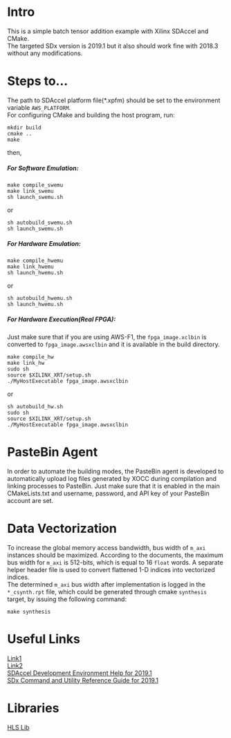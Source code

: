 # Intro
This is a simple batch tensor addition example with Xilinx SDAccel and CMake.  
The targeted SDx version is 2019.1 but it also should work fine with 2018.3 without any modifications.

# Steps to...
The path to SDAccel platform file(*.xpfm) should be set to the environment variable `AWS_PLATFORM`.  
For configuring CMake and building the host program, run:
```
mkdir build
cmake ..
make
```
then,
##### For Software Emulation:
```
make compile_swemu
make link_swemu
sh launch_swemu.sh
```
or  
```
sh autobuild_swemu.sh
sh launch_swemu.sh
```
##### For Hardware Emulation:
```
make compile_hwemu
make link_hwemu
sh launch_hwemu.sh
```
or  
```
sh autobuild_hwemu.sh
sh launch_hwemu.sh
```
##### For Hardware Execution(Real FPGA):
Just make sure that if you are using AWS-F1, the `fpga_image.xclbin` is converted to `fpga_image.awsxclbin` and it is available in the build directory.
```
make compile_hw
make link_hw
sudo sh
source $XILINX_XRT/setup.sh
./MyHostExecutable fpga_image.awsxclbin
```
or  
```
sh autobuild_hw.sh
sudo sh
source $XILINX_XRT/setup.sh
./MyHostExecutable fpga_image.awsxclbin
```
# PasteBin Agent
In order to automate the building modes, the PasteBin agent is developed to automatically upload log files generated by XOCC during compilation and linking processes to PasteBin. Just make sure that it is enabled in the main CMakeLists.txt and username, password, and API key of your PasteBin account are set.

# Data Vectorization
To increase the global memory access bandwidth, bus width of `m_axi` instances should be maximized. According to the documents, the maximum bus width for `m_axi` is 512-bits, which is equal to 16 `float` words.
A separate helper header file is used to convert flattened 1-D indices into vectorized indices.  
The determined `m_axi` bus width after implementation is logged in the `*_csynth.rpt` file, which could be generated through cmake `synthesis` target, by issuing the following command:  
```
make synthesis
```

# Useful Links
[Link1](https://github.com/Xilinx/SDAccel-Tutorials/blob/master/docs/Pathway3/ProfileAndTraceReports.md)  
[Link2](https://github.com/Xilinx/SDAccel-Tutorials/blob/master/docs/Pathway3/HardwareExec.md)  
[SDAccel Development Environment Help for 2019.1](https://www.xilinx.com/html_docs/xilinx2019_1/sdaccel_doc/znf1520531165689.html#znf1520531165689)  
[SDx Command and Utility Reference Guide for 2019.1](https://www.xilinx.com/support/documentation/sw_manuals/xilinx2019_1/ug1279-sdx-command-utility-reference-guide.pdf)  
# Libraries
[HLS Lib](https://github.com/definelicht/hlslib)
